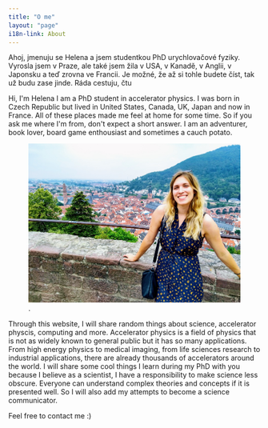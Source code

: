 ```yaml
---
title: "O me"
layout: "page"
i18n-link: About
---
```


Ahoj, jmenuju se Helena a jsem studentkou PhD urychlovačové fyziky. Vyrosla jsem v Praze, ale také jsem žila v USA, v Kanadě, v Anglii, v Japonsku a teď zrovna ve Francii. Je možné, že až si tohle budete číst, tak už budu zase jinde. Ráda cestuju, čtu

Hi, I'm Helena I am a PhD student in accelerator physics. I was born in Czech Republic but lived in United States, Canada, UK, Japan and now in France. All of these places made me feel at home for some time. So if you ask me where I'm from, don't expect a short answer. I am an adventurer, book lover, board game enthousiast and sometimes a cauch potato.

<figure>
        <a href="/assets/img/posts/ger.jpg"><img src="/assets/img/posts/ger.jpg"></a>
        <figcaption>.</figcaption>
</figure>


Through this website, I will share random things about science, accelerator physcis, computing and more. Accelerator physics is a field of physics that is not as widely known to general public but it has so many applications. From high energy physics to medical imaging, from life sciences research to industrial applications, there are already thousands of accelerators around the world.
I will share some cool things I learn during my PhD with you because I believe as a scientist, I have a responsibility to make science less obscure. Everyone can understand complex theories and concepts if it is presented well. So I will also add my attempts to become a science communicator.

Feel free to contact me :)
